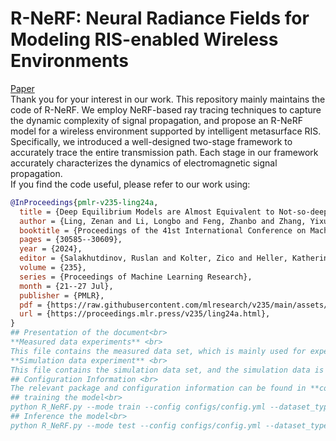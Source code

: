 # R-NeRF: Neural Radiance Fields for Modeling RIS-enabled Wireless Environments
[Paper](https://arxiv.org/abs/2405.11541)<br>
Thank you for your interest in our work. This repository mainly maintains the code of R-NeRF. We employ NeRF-based ray tracing techniques to capture the dynamic complexity of signal propagation, and propose an R-NeRF model for a wireless environment supported by intelligent metasurface RIS. Specifically, we introduced a well-designed two-stage framework to accurately trace the entire transmission path. Each stage in our framework accurately characterizes the dynamics of electromagnetic signal propagation.<br>
If you find the code useful, please refer to our work using:<br>
```bibtex
@InProceedings{pmlr-v235-ling24a,
  title = {Deep Equilibrium Models are Almost Equivalent to Not-so-deep Explicit Models for High},
  author = {Ling, Zenan and Li, Longbo and Feng, Zhanbo and Zhang, Yixuan and Zhou, Feng and Qiu, ...},
  booktitle = {Proceedings of the 41st International Conference on Machine Learning},
  pages = {30585--30609},
  year = {2024},
  editor = {Salakhutdinov, Ruslan and Kolter, Zico and Heller, Katherine and Weller, Adrian and O...},
  volume = {235},
  series = {Proceedings of Machine Learning Research},
  month = {21--27 Jul},
  publisher = {PMLR},
  pdf = {https://raw.githubusercontent.com/mlresearch/v235/main/assets/ling24a/ling24a.pdf},
  url = {https://proceedings.mlr.press/v235/ling24a.html},
}
## Presentation of the document<br>
**Measured data experiments** <br>
This file contains the measured data set, which is mainly used for experiments<br>
**Simulation data experiment** <br>
This file contains the simulation data set, and the simulation data is mainly experimented<br>
## Configuration Information <br>
The relevant package and configuration information can be found in **conda_env.yml**.
## training the model<br>
python R_NeRF.py --mode train --config configs/config.yml --dataset_type ble --gpu 0 <br>
## Inference the model<br>
python R_NeRF.py --mode test --config configs/config.yml --dataset_type ble --gpu 0<br>
